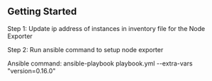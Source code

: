 ## Getting Started

Step 1: Update ip address of instances in inventory file for the Node Exporter

Step 2: Run ansible command to setup node exporter

Ansible command: ansible-playbook playbook.yml --extra-vars "version=0.16.0"
